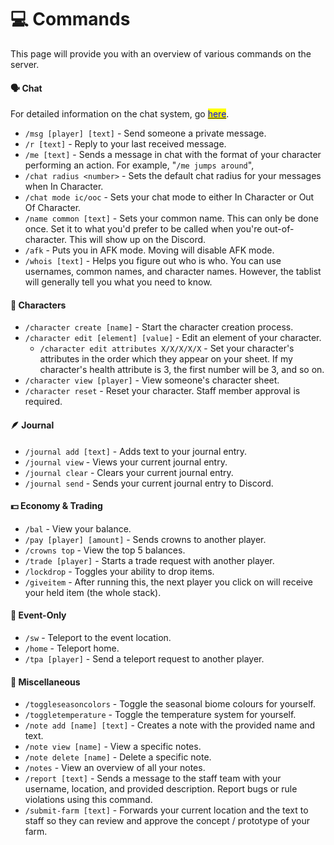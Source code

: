 # 💻 Commands

This page will provide you with an overview of various commands on the server.

#### 🗣️ Chat

For detailed information on the chat system, go [<mark style="color:blue;">here</mark>](chat.md).

* `/msg [player] [text]` - Send someone a private message.
* `/r [text]` - Reply to your last received message.
* `/me [text]` - Sends a message in chat with the format of your character performing an action. For example, "`/me jumps around`",
* `/chat radius <number>` - Sets the default chat radius for your messages when In Character.
* `/chat mode ic/ooc` - Sets your chat mode to either In Character or Out Of Character.
* `/name common [text]` - Sets your common name. This can only be done once. Set it to what you'd prefer to be called when you're out-of-character. This will show up on the Discord.
* `/afk` - Puts you in AFK mode. Moving will disable AFK mode.
* `/whois [text]` - Helps you figure out who is who. You can use usernames, common names, and character names. However, the tablist will generally tell you what you need to know.

#### **🧙** Characters

* `/character create [name]` - Start the character creation process.
* `/character edit [element] [value]` - Edit an element of your character.
  * `/character edit attributes X/X/X/X/X` - Set your character's attributes in the order which they appear on your sheet. If my character's health attribute is 3, the first number will be 3, and so on.
* `/character view [player]` - View someone's character sheet.
* `/character reset` - Reset your character. Staff member approval is required.

#### **🪶** Journal

* `/journal add [text]` - Adds text to your journal entry.
* `/journal view` - Views your current journal entry.
* `/journal clear` - Clears your current journal entry.
* `/journal send` - Sends your current journal entry to Discord.

#### 💵 Economy & Trading

* `/bal` - View your balance.
* `/pay [player] [amount]` - Sends crowns to another player.
* `/crowns top` - View the top 5 balances.
* `/trade [player]` - Starts a trade request with another player.
* `/lockdrop` - Toggles your ability to drop items.
* `/giveitem` - After running this, the next player you click on will receive your held item (the whole stack).

#### 👥 Event-Only

* `/sw` - Teleport to the event location.
* `/home` - Teleport home.
* `/tpa [player]` - Send a teleport request to another player.

#### 📝 Miscellaneous

* `/toggleseasoncolors` - Toggle the seasonal biome colours for yourself.
* `/toggletemperature` - Toggle the temperature system for yourself.
* `/note add [name] [text]` - Creates a note with the provided name and text.
* `/note view [name]` - View a specific notes.
* `/note delete [name]` - Delete a specific note.
* `/notes` - View an overview of all your notes.
* `/report [text]` - Sends a message to the staff team with your username, location, and provided description. Report bugs or rule violations using this command.
* `/submit-farm [text]` - Forwards your current location and the text to staff so they can review and approve the concept / prototype of your farm.
